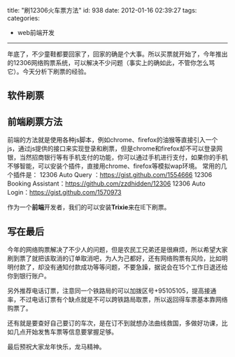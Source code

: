 title: "刷12306火车票方法"
id: 938
date: 2012-01-16 02:39:27
tags: 
categories: 
- web前端开发
---

年底了，不少童鞋都要回家了，回家的确是个大事。所以买票就开始了，今年推出的12306网络购票系统，可以解决不少问题（事实上的确如此，不管你怎么骂它）。今天分析下刷票的经验。

## 软件刷票

## 前端刷票方法

前端的方法就是使用各种js脚本，例如chrome、firefox的油猴等直接引入一个js，通过js提供的接口来实现登录和刷票，但是chrome和firefox却不可以登录网银，当然招商银行等有手机支付的功能，你可以通过手机进行支付，如果你的手机不够智能，可以安装个插件，直接用chrome、firefox等模拟wap环境。
常用的几个插件是：
12306 Auto Query ：https://gist.github.com/1554666
12306 Booking Assistant：https://github.com/zzdhidden/12306
12306 Auto Login：https://gist.github.com/1570973

作为一个**前端**开发者，我们的可以安装**Trixie**来在IE下刷票。

## 写在最后

今年的网络购票解决了不少人的问题，但是农民工兄弟还是很麻烦，所以希望大家刷到票了就把该取消的订单取消吧，为人为己都好，还有网络购票有风险，比如明明付款了，却没有通知付款成功等等问题，不要急躁，据说会在15个工作日退还给你到银行账户。

另外推荐电话订票，注意同一个铁路局的可以加拨区号+95105105，提高接通率，不过电话订票有个缺点就是不可以跨铁路局取票，所以返回得车票基本靠网络购票了。

还有就是要查好自己要订的车次，是在订不到就想办法曲线救国，多做好功课，比如几点开始发售车票等信息要掌握足够。

最后预祝大家龙年快乐，龙马精神。